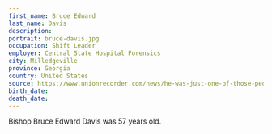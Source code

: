 ```yaml
---
first_name: Bruce Edward
last_name: Davis
description: 
portrait: bruce-davis.jpg
occupation: Shift Leader
employer: Central State Hospital Forensics
city: Milledgeville
province: Georgia
country: United States
source: https://www.unionrecorder.com/news/he-was-just-one-of-those-people-who-loved-people/article_461e0938-7dd2-11ea-a645-d70f637a9a95.html
birth_date: 
death_date: 
---
```


Bishop Bruce Edward Davis was 57 years old.